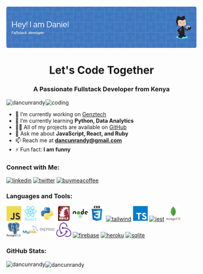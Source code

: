 
![logo](https://github.com/Dancunrandy/Dancunrandy/blob/main/github-header-image.png)

<h1 align="center">Let's Code Together</h1>
<h3 align="center">A Passionate Fullstack Developer from Kenya</h3>

<img align="right" alt="coding" width="400" src="https://user-images.githubusercontent.com/55389276/140866485-8fb1c876-9a8f-4d6a-98dc-08c4981eaf70.gif">

<p align="left">
  <img src="https://komarev.com/ghpvc/?username=dancunrandy&label=Profile%20views&color=0e75b6&style=flat" alt="dancunrandy" />
</p>

- 🔭 I’m currently working on [Genztech](https://genztech-delta.vercel.app/)
- 🌱 I’m currently learning **Python, Data Analytics**
- 👨‍💻 All of my projects are available on [GitHub](https://github.com/Dancunrandy)
- 💬 Ask me about **JavaScript, React, and Ruby**
- 📫 Reach me at **dancunrandy@gmail.com**
- ⚡ Fun fact: **I am funny**

<h3 align="left">Connect with Me:</h3>
<p align="left">
  <a href="https://www.linkedin.com/in/dancunrandy" target="_blank"><img src="https://img.icons8.com/color/48/000000/linkedin.png" alt="linkedin" width="40" height="40"/></a>
  <a href="https://twitter.com/dancunrandy" target="_blank"><img src="https://img.icons8.com/color/48/000000/twitter.png" alt="twitter" width="40" height="40"/></a>
  <a href="https://www.buymeacoffee.com/dancunrandj" target="_blank"><img src="https://cdn.buymeacoffee.com/buttons/v2/default-yellow.png" alt="buymeacoffee" width="40" height="40"/></a>
</p>

<h3 align="left">Languages and Tools:</h3>
<p align="left">
  <a href="https://developer.mozilla.org/en-US/docs/Web/JavaScript" target="_blank"><img src="https://raw.githubusercontent.com/devicons/devicon/master/icons/javascript/javascript-original.svg" alt="javascript" width="40" height="40"/></a>
  <a href="https://reactjs.org/" target="_blank"><img src="https://raw.githubusercontent.com/devicons/devicon/master/icons/react/react-original-wordmark.svg" alt="react" width="40" height="40"/></a>
  <a href="https://www.python.org" target="_blank"><img src="https://raw.githubusercontent.com/devicons/devicon/master/icons/python/python-original.svg" alt="python" width="40" height="40"/></a>
  <a href="https://rubyonrails.org" target="_blank"><img src="https://raw.githubusercontent.com/devicons/devicon/master/icons/rails/rails-original-wordmark.svg" alt="rails" width="40" height="40"/></a>
  <a href="https://nodejs.org" target="_blank"><img src="https://raw.githubusercontent.com/devicons/devicon/master/icons/nodejs/nodejs-original-wordmark.svg" alt="nodejs" width="40" height="40"/></a>
  <a href="https://www.w3schools.com/css/" target="_blank"><img src="https://raw.githubusercontent.com/devicons/devicon/master/icons/css3/css3-original-wordmark.svg" alt="css3" width="40" height="40"/></a>
  <a href="https://tailwindcss.com/" target="_blank"><img src="https://www.vectorlogo.zone/logos/tailwindcss/tailwindcss-icon.svg" alt="tailwind" width="40" height="40"/></a>
  <a href="https://www.typescriptlang.org/" target="_blank"><img src="https://raw.githubusercontent.com/devicons/devicon/master/icons/typescript/typescript-original.svg" alt="typescript" width="40" height="40"/></a>
  <a href="https://jestjs.io" target="_blank"><img src="https://www.vectorlogo.zone/logos/jestjsio/jestjsio-icon.svg" alt="jest" width="40" height="40"/></a>
  <a href="https://www.mongodb.com/" target="_blank"><img src="https://raw.githubusercontent.com/devicons/devicon/master/icons/mongodb/mongodb-original-wordmark.svg" alt="mongodb" width="40" height="40"/></a>
  <a href="https://www.postgresql.org" target="_blank"><img src="https://raw.githubusercontent.com/devicons/devicon/master/icons/postgresql/postgresql-original-wordmark.svg" alt="postgresql" width="40" height="40"/></a>
  <a href="https://www.mysql.com/" target="_blank"><img src="https://raw.githubusercontent.com/devicons/devicon/master/icons/mysql/mysql-original-wordmark.svg" alt="mysql" width="40" height="40"/></a>
  <a href="https://expressjs.com" target="_blank"><img src="https://raw.githubusercontent.com/devicons/devicon/master/icons/express/express-original-wordmark.svg" alt="express" width="40" height="40"/></a>
  <a href="https://redux.js.org" target="_blank"><img src="https://raw.githubusercontent.com/devicons/devicon/master/icons/redux/redux-original.svg" alt="redux" width="40" height="40"/></a>
  <a href="https://firebase.google.com/" target="_blank"><img src="https://www.vectorlogo.zone/logos/firebase/firebase-icon.svg" alt="firebase" width="40" height="40"/></a>
  <a href="https://heroku.com" target="_blank"><img src="https://www.vectorlogo.zone/logos/heroku/heroku-icon.svg" alt="heroku" width="40" height="40"/></a>
  <a href="https://www.sqlite.org/" target="_blank"><img src="https://www.vectorlogo.zone/logos/sqlite/sqlite-icon.svg" alt="sqlite" width="40" height="40"/></a>
</p>

<h3 align="left">GitHub Stats:</h3>
<p>
  <img align="left" src="https://github-readme-stats.vercel.app/api/top-langs?username=dancunrandy&show_icons=true&locale=en&layout=compact" alt="dancunrandy" />
</p>
<p>
  <img align="center" src="https://github-readme-stats.vercel.app/api?username=dancunrandy&show_icons=true&locale=en" alt="dancunrandy" />
</p>
